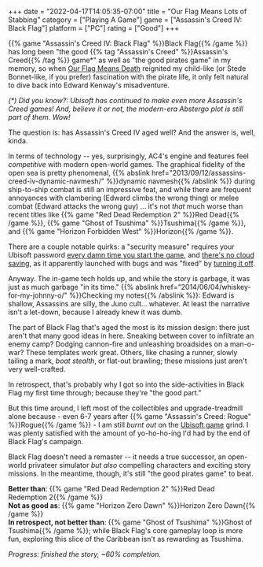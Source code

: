 +++
date = "2022-04-17T14:05:35-07:00"
title = "Our Flag Means Lots of Stabbing"
category = ["Playing A Game"]
game = ["Assassin's Creed IV: Black Flag"]
platform = ["PC"]
rating = ["Good"]
+++

{{% game "Assassin's Creed IV: Black Flag" %}}Black Flag{{% /game %}} has long been "the good {{% tag "Assassin's Creed" %}}Assassin's Creed{{% /tag %}} game*" as well as "the good pirates game" in my memory, so when <a href="https://www.imdb.com/title/tt11000902/">Our Flag Means Death</a> reignited my child-like (or Stede Bonnet-like, if you prefer) fascination with the pirate life, it only felt natural to dive back into Edward Kenway's misadventure.

<i>(*) Did you know?: Ubisoft has continued to make even more Assassin's Creed games!  And, believe it or not, the modern-era Abstergo plot is still part of them.  Wow!</i>

The question is: has Assassin's Creed IV aged well?  And the answer is, well, kinda.

In terms of technology -- yes, surprisingly, AC4's engine and features feel <i>competitive</i> with modern open-world games.  The graphical fidelity of the open sea is pretty phenomenal, {{% abslink href="2013/09/12/assassins-creed-iv-dynamic-navmesh/" %}}dynamic navmesh{{% /abslink %}} during ship-to-ship combat is still an impressive feat, and while there are frequent annoyances with clambering (Edward climbs the wrong thing) or melee combat (Edward attacks the wrong guy) ... it's not <i>that</i> much worse than recent titles like {{% game "Red Dead Redemption 2" %}}Red Dead{{% /game %}}, {{% game "Ghost of Tsushima" %}}Tsushima{{% /game %}}, and {{% game "Horizon Forbidden West" %}}Horizon{{% /game %}}.

There are a couple notable quirks: a "security measure" requires your Ubisoft password <a href="https://discussions.ubisoft.com/topic/126028/black-flag-asking-to-log-in-everytime">every damn time you start the game</a>, and <a href="https://www.ubisoft.com/en-us/help/article/cloud-save-support-for-games-available-on-ubisoft/000064409">there's no cloud saving</a>, as it apparently launched with bugs and was "fixed" by <a href="https://steamcommunity.com/app/242050/discussions/0/350544272221779150/">turning it off</a>.

Anyway.  The in-game tech holds up, and while the story is garbage, it was just as much garbage "in its time."  {{% abslink href="2014/06/04/whiskey-for-my-johnny-o/" %}}Checking my notes{{% /abslink %}}: Edward is shallow, Assassins are silly, the Juno cult... whatever.  At least the narrative isn't a let-down, because I already knew it was dumb.

The part of Black Flag that's aged the most is its mission design: there just aren't that many good ideas in here.  Sneaking between cover to infiltrate an enemy camp?  Dodging cannon-fire and unleashing broadsides on a man-o-war?  These templates work great.  Others, like chasing a runner, slowly tailing a mark, <i>boat stealth</i>, or flat-out brawling; these missions just aren't very well-crafted.

In retrospect, that's probably why I got so into the side-activities in Black Flag my first time through; because they're "the good part."

But this time around, I left most of the collectibles and upgrade-treadmill alone because - even 6-7 years after {{% game "Assassin's Creed: Rogue" %}}Rogue{{% /game %}} - I am still <i>burnt out</i> on the <a href="https://www.pointandclickbait.com/2014/06/ubisoft-game-review/">Ubisoft game</a> grind.  I was plenty satisfied with the amount of yo-ho-ho-ing I'd had by the end of Black Flag's campaign.

Black Flag doesn't need a remaster -- it needs a true successor, an open-world privateer simulator <i>but also</i> compelling characters and exciting story missions.  In the meantime, though, it's still "the good pirates game" to beat.

<b>Better than</b>: {{% game "Red Dead Redemption 2" %}}Red Dead Redemption 2{{% /game %}}  
<b>Not as good as</b>: {{% game "Horizon Zero Dawn" %}}Horizon Zero Dawn{{% /game %}}  
<b>In retrospect, not better than</b>: {{% game "Ghost of Tsushima" %}}Ghost of Tsushima{{% /game %}}; while Black Flag's core gameplay loop is more fun, exploring this slice of the Caribbean isn't as rewarding as Tsushima.

<i>Progress: finished the story, ~60% completion.</i>
